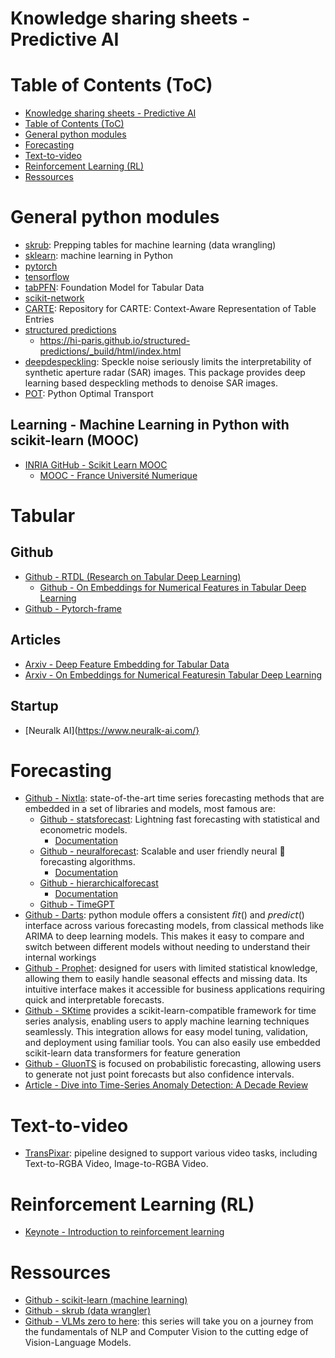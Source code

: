 # Knowledge sharing sheets - Predictive AI

# Table of Contents (ToC)

- [Knowledge sharing sheets - Predictive AI](#knowledge-sharing-sheets---predictive-ai)
- [Table of Contents (ToC)](#table-of-contents-toc)
- [General python modules](#general-python-modules)
- [Forecasting](#forecasting)
- [Text-to-video](#text-to-video)
- [Reinforcement Learning (RL)](#reinforcement-learning-rl)
- [Ressources](#ressources)

# General python modules

- [skrub](skrub): Prepping tables for machine learning (data wrangling)
- [sklearn](sklearn): machine learning in Python
- [pytorch]()
- [tensorflow]()
- [tabPFN](https://github.com/PriorLabs/TabPFN): Foundation Model for Tabular Data
- [scikit-network](https://github.com/sknetwork-team/scikit-network)
- [CARTE](https://github.com/soda-inria/carte): Repository for CARTE: Context-Aware Representation of Table Entries
- [structured predictions](https://github.com/hi-paris/structured-predictions)
  - https://hi-paris.github.io/structured-predictions/_build/html/index.html
- [deepdespeckling](https://github.com/hi-paris/deepdespeckling): Speckle noise seriously limits the interpretability of synthetic aperture radar (SAR) images. This package provides deep learning based despeckling methods to denoise SAR images.
- [POT](https://github.com/PythonOT/POT): Python Optimal Transport

## Learning - Machine Learning in Python with scikit-learn (MOOC)

- [INRIA GitHub - Scikit Learn MOOC](https://inria.github.io/scikit-learn-mooc/toc.html)
  - [MOOC - France Université Numerique](https://lms.fun-mooc.fr/courses/course-v1:inria+41026+session04/courseware/4594c1d8c9f847bdbc733c34d941c988/928e7401d2ed48a791036c555bca6d06/#welcome-child)

# Tabular

## Github
- [Github - RTDL (Research on Tabular Deep Learning)](https://github.com/yandex-research/rtdl)
  - [Github - On Embeddings for Numerical Features in Tabular Deep Learning](https://github.com/yandex-research/rtdl-num-embeddings)
- [Github - Pytorch-frame](https://github.com/pyg-team/pytorch-frame)

## Articles
- [Arxiv - Deep Feature Embedding for Tabular Data](https://arxiv.org/pdf/2408.17162v1)
- [Arxiv - On Embeddings for Numerical Featuresin Tabular Deep Learning](https://arxiv.org/pdf/2203.05556)

## Startup
- [Neuralk AI](https://www.neuralk-ai.com/}

# Forecasting

- [Github - Nixtla](https://github.com/nixtla): state-of-the-art time series forecasting methods that are embedded in a set of libraries and models, most famous are:
  - [Github - statsforecast](https://github.com/Nixtla/statsforecast): Lightning fast forecasting with statistical and econometric models.
    - [Documentation](nixtlaverse.nixtla.io/statsforecast)
  - [Github - neuralforecast](https://github.com/Nixtla/neuralforecast): Scalable and user friendly neural 🧠 forecasting algorithms.
    - [Documentation](nixtlaverse.nixtla.io/neuralforecast)
  - [Github - hierarchicalforecast](https://github.com/Nixtla/hierarchicalforecast)
    - [Documentation](nixtlaverse.nixtla.io/hierarchicalforecast)
  - [Github - TimeGPT](https://github.com/Nixtla/nixtla)
- [Github - Darts](https://github.com/unit8co/darts): python module offers a consistent 𝘧𝘪𝘵() and 𝘱𝘳𝘦𝘥𝘪𝘤𝘵() interface across various forecasting models, from classical methods like ARIMA to deep learning models.  This makes it easy to compare and switch between different models without needing to understand their internal workings
- [Github - Prophet](https://github.com/facebook/prophet): designed for users with limited statistical knowledge, allowing them to easily handle seasonal effects and missing data. Its intuitive interface makes it accessible for business applications requiring quick and interpretable forecasts.
- [Github - SKtime](https://github.com/sktime/sktime) provides a scikit-learn-compatible framework for time series analysis, enabling users to apply machine learning techniques seamlessly. This integration allows for easy model tuning, validation, and deployment using familiar tools. You can also easily use embedded scikit-learn data transformers for feature generation
- [Github - GluonTS](https://github.com/jgasthaus/gluon-ts) is focused on probabilistic forecasting, allowing users to generate not just point forecasts but also confidence intervals. 
- [Article - Dive into Time-Series Anomaly Detection: A Decade Review](https://arxiv.org/pdf/2412.20512)
# Text-to-video

- [TransPixar](https://github.com/wileewang/TransPixar): pipeline designed to support various video tasks, including Text-to-RGBA Video, Image-to-RGBA Video.

# Reinforcement Learning (RL)

- [Keynote - Introduction to reinforcement learning](https://media.licdn.com/dms/document/media/v2/D561FAQFyDm3Dv2WYbw/feedshare-document-pdf-analyzed/B56ZRqtzXKGsAY-/0/1736957199215?e=1738195200&v=beta&t=lGcQVeECLXH5pPtvVxcA_mjXl0TL_vLVrwhDIWUwFM0)

# Ressources

- [Github - scikit-learn (machine learning)](https://github.com/scikit-learn/scikit-learn)
- [Github - skrub (data wrangler)](https://github.com/skrub-data/skrub)
- [Github - VLMs zero to here](https://github.com/SkalskiP/vlms-zero-to-hero): this series will take you on a journey from the fundamentals of NLP and Computer Vision to the cutting edge of Vision-Language Models.
